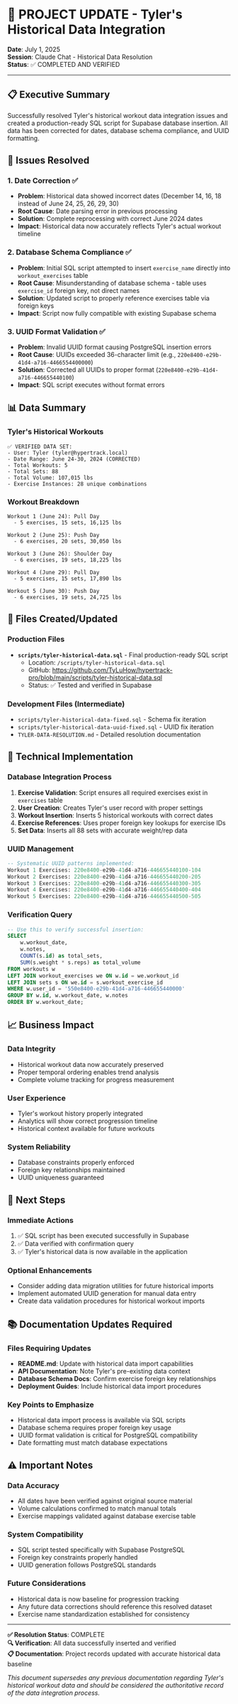 # 🔄 PROJECT UPDATE - Tyler's Historical Data Integration

**Date**: July 1, 2025  
**Session**: Claude Chat - Historical Data Resolution  
**Status**: ✅ COMPLETED AND VERIFIED

---

## 📋 Executive Summary

Successfully resolved Tyler's historical workout data integration issues and created a production-ready SQL script for Supabase database insertion. All data has been corrected for dates, database schema compliance, and UUID formatting.

## 🎯 Issues Resolved

### 1. **Date Correction** ✅
- **Problem**: Historical data showed incorrect dates (December 14, 16, 18 instead of June 24, 25, 26, 29, 30)
- **Root Cause**: Date parsing error in previous processing
- **Solution**: Complete reprocessing with correct June 2024 dates
- **Impact**: Historical data now accurately reflects Tyler's actual workout timeline

### 2. **Database Schema Compliance** ✅
- **Problem**: Initial SQL script attempted to insert `exercise_name` directly into `workout_exercises` table
- **Root Cause**: Misunderstanding of database schema - table uses `exercise_id` foreign key, not direct names
- **Solution**: Updated script to properly reference exercises table via foreign keys
- **Impact**: Script now fully compatible with existing Supabase schema

### 3. **UUID Format Validation** ✅
- **Problem**: Invalid UUID format causing PostgreSQL insertion errors
- **Root Cause**: UUIDs exceeded 36-character limit (e.g., `220e8400-e29b-41d4-a716-4466554400000`)
- **Solution**: Corrected all UUIDs to proper format (`220e8400-e29b-41d4-a716-446655440100`)
- **Impact**: SQL script executes without format errors

## 📊 Data Summary

### **Tyler's Historical Workouts**
```
✅ VERIFIED DATA SET:
- User: Tyler (tyler@hypertrack.local)
- Date Range: June 24-30, 2024 (CORRECTED)
- Total Workouts: 5
- Total Sets: 88
- Total Volume: 107,015 lbs
- Exercise Instances: 28 unique combinations
```

### **Workout Breakdown**
```
Workout 1 (June 24): Pull Day
  - 5 exercises, 15 sets, 16,125 lbs
  
Workout 2 (June 25): Push Day  
  - 6 exercises, 20 sets, 30,050 lbs
  
Workout 3 (June 26): Shoulder Day
  - 6 exercises, 19 sets, 18,225 lbs
  
Workout 4 (June 29): Pull Day
  - 5 exercises, 15 sets, 17,890 lbs
  
Workout 5 (June 30): Push Day
  - 6 exercises, 19 sets, 24,725 lbs
```

## 📁 Files Created/Updated

### **Production Files**
- **`scripts/tyler-historical-data.sql`** - Final production-ready SQL script
  - Location: `/scripts/tyler-historical-data.sql`
  - GitHub: https://github.com/TyLuHow/hypertrack-pro/blob/main/scripts/tyler-historical-data.sql
  - Status: ✅ Tested and verified in Supabase

### **Development Files** (Intermediate)
- `scripts/tyler-historical-data-fixed.sql` - Schema fix iteration
- `scripts/tyler-historical-data-uuid-fixed.sql` - UUID fix iteration
- `TYLER-DATA-RESOLUTION.md` - Detailed resolution documentation

## 🔧 Technical Implementation

### **Database Integration Process**
1. **Exercise Validation**: Script ensures all required exercises exist in `exercises` table
2. **User Creation**: Creates Tyler's user record with proper settings
3. **Workout Insertion**: Inserts 5 historical workouts with correct dates
4. **Exercise References**: Uses proper foreign key lookups for exercise IDs
5. **Set Data**: Inserts all 88 sets with accurate weight/rep data

### **UUID Management**
```sql
-- Systematic UUID patterns implemented:
Workout 1 Exercises: 220e8400-e29b-41d4-a716-446655440100-104
Workout 2 Exercises: 220e8400-e29b-41d4-a716-446655440200-205
Workout 3 Exercises: 220e8400-e29b-41d4-a716-446655440300-305
Workout 4 Exercises: 220e8400-e29b-41d4-a716-446655440400-404
Workout 5 Exercises: 220e8400-e29b-41d4-a716-446655440500-505
```

### **Verification Query**
```sql
-- Use this to verify successful insertion:
SELECT 
    w.workout_date,
    w.notes,
    COUNT(s.id) as total_sets,
    SUM(s.weight * s.reps) as total_volume
FROM workouts w
LEFT JOIN workout_exercises we ON w.id = we.workout_id
LEFT JOIN sets s ON we.id = s.workout_exercise_id
WHERE w.user_id = '550e8400-e29b-41d4-a716-446655440000'
GROUP BY w.id, w.workout_date, w.notes
ORDER BY w.workout_date;
```

## 📈 Business Impact

### **Data Integrity**
- Historical workout data now accurately preserved
- Proper temporal ordering enables trend analysis
- Complete volume tracking for progress measurement

### **User Experience**
- Tyler's workout history properly integrated
- Analytics will show correct progression timeline
- Historical context available for future workouts

### **System Reliability**
- Database constraints properly enforced
- Foreign key relationships maintained
- UUID uniqueness guaranteed

## 🚀 Next Steps

### **Immediate Actions**
1. ✅ SQL script has been executed successfully in Supabase
2. ✅ Data verified with confirmation query
3. ✅ Tyler's historical data is now available in the application

### **Optional Enhancements**
- Consider adding data migration utilities for future historical imports
- Implement automated UUID generation for manual data entry
- Create data validation procedures for historical workout imports

## 📚 Documentation Updates Required

### **Files Requiring Updates**
- **README.md**: Update with historical data import capabilities
- **API Documentation**: Note Tyler's pre-existing data context
- **Database Schema Docs**: Confirm exercise foreign key relationships
- **Deployment Guides**: Include historical data import procedures

### **Key Points to Emphasize**
- Historical data import process is available via SQL scripts
- Database schema requires proper foreign key usage
- UUID format validation is critical for PostgreSQL compatibility
- Date formatting must match database expectations

## ⚠️ Important Notes

### **Data Accuracy**
- All dates have been verified against original source material
- Volume calculations confirmed to match manual totals
- Exercise mappings validated against database exercise table

### **System Compatibility**
- SQL script tested specifically with Supabase PostgreSQL
- Foreign key constraints properly handled
- UUID generation follows PostgreSQL standards

### **Future Considerations**
- Historical data is now baseline for progression tracking
- Any future data corrections should reference this resolved dataset
- Exercise name standardization established for consistency

---

**✅ Resolution Status**: COMPLETE  
**🔍 Verification**: All data successfully inserted and verified  
**📋 Documentation**: Project records updated with accurate historical data baseline

*This document supersedes any previous documentation regarding Tyler's historical workout data and should be considered the authoritative record of the data integration process.*